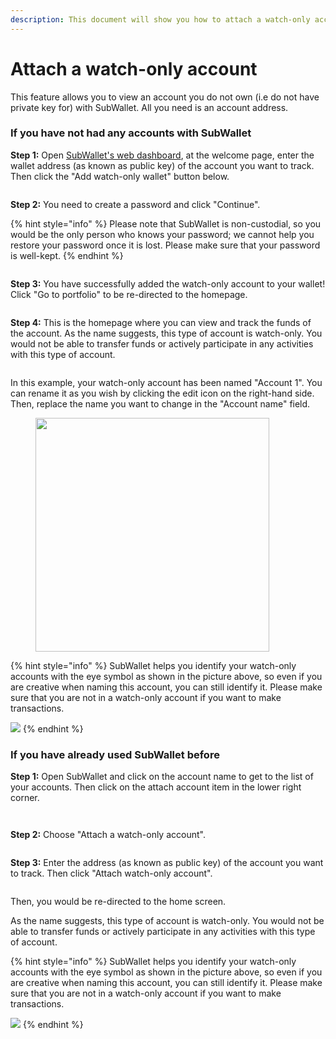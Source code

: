```yaml
---
description: This document will show you how to attach a watch-only account on SubWallet.
---
```


# Attach a watch-only account

This feature allows you to view an account you do not own (i.e do not have private key for) with SubWallet. All you need is an account address.

### If you have not had any accounts with SubWallet

**Step 1:** Open [SubWallet's web dashboard](https://web.subwallet.app/welcome), at the welcome page, enter the wallet address (as known as public key) of the account you want to track. Then click the "Add watch-only wallet" button below.

<figure><img src="../../.gitbook/assets/image (211).png" alt=""><figcaption></figcaption></figure>

**Step 2:** You need to create a password and click "Continue".

{% hint style="info" %}
Please note that SubWallet is non-custodial, so you would be the only person who knows your password; we cannot help you restore your password once it is lost. Please make sure that your password is well-kept.
{% endhint %}

<figure><img src="../../.gitbook/assets/image (210).png" alt=""><figcaption></figcaption></figure>

**Step 3:** You have successfully added the watch-only account to your wallet! Click "Go to portfolio" to be re-directed to the homepage.

<figure><img src="../../.gitbook/assets/image (205).png" alt=""><figcaption></figcaption></figure>

**Step 4:** This is the homepage where you can view and track the funds of the account. As the name suggests, this type of account is watch-only. You would not be able to transfer funds or actively participate in any activities with this type of account.&#x20;

<figure><img src="../../.gitbook/assets/image (232).png" alt=""><figcaption></figcaption></figure>

In this example, your watch-only account has been named "Account 1". You can rename it as you wish by clicking the edit icon on the right-hand side. Then, replace the name you want to change in the "Account name" field.

<div align="left">

<figure><img src="../../.gitbook/assets/image (233).png" alt="" width="374"><figcaption></figcaption></figure>

</div>

{% hint style="info" %}
SubWallet helps you identify your watch-only accounts with the eye symbol as shown in the picture above, so even if you are creative when naming this account, you can still identify it. Please make sure that you are not in a watch-only account if you want to make transactions.

![](<../../.gitbook/assets/image (234).png>)
{% endhint %}

### If you have already used SubWallet before

**Step 1:** Open SubWallet and click on the account name to get to the list of your accounts. Then click on the attach account item in the lower right corner.

<figure><img src="../../.gitbook/assets/image (199).png" alt=""><figcaption></figcaption></figure>

<figure><img src="../../.gitbook/assets/image (200).png" alt=""><figcaption></figcaption></figure>

**Step 2:** Choose "Attach a watch-only account".

<figure><img src="../../.gitbook/assets/image (201).png" alt=""><figcaption></figcaption></figure>

**Step 3:** Enter the address (as known as public key) of the account you want to track. Then click "Attach watch-only account".

<figure><img src="../../.gitbook/assets/image (202).png" alt=""><figcaption></figcaption></figure>

Then, you would be re-directed to the home screen.

As the name suggests, this type of account is watch-only. You would not be able to transfer funds or actively participate in any activities with this type of account.&#x20;

{% hint style="info" %}
SubWallet helps you identify your watch-only accounts with the eye symbol as shown in the picture above, so even if you are creative when naming this account, you can still identify it. Please make sure that you are not in a watch-only account if you want to make transactions.

![](<../../.gitbook/assets/image (203).png>)
{% endhint %}
